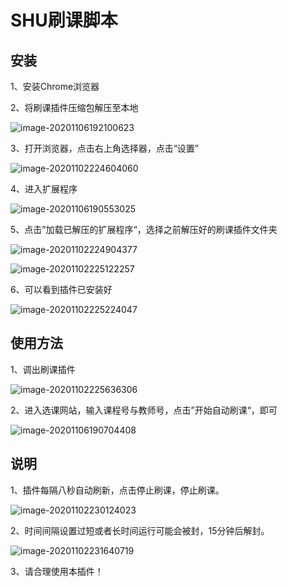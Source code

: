 # SHU刷课脚本



## 安装

1、安装Chrome浏览器

2、将刷课插件压缩包解压至本地

![image-20201106192100623](https://github.com/FmKnight/Images/blob/master/2020-11-06-抢课小助手/image-20201106192100623.png)

3、打开浏览器，点击右上角选择器，点击“设置”

![image-20201102224604060](https://github.com/FmKnight/Images/blob/master/2020-11-06-抢课小助手/image-20201102224604060.png)

4、进入扩展程序

![image-20201106190553025](https://github.com/FmKnight/Images/blob/master/2020-11-06-抢课小助手/image-20201106190553025.png)

5、点击”加载已解压的扩展程序“，选择之前解压好的刷课插件文件夹

![image-20201102224904377](https://github.com/FmKnight/Images/blob/master/2020-11-06-抢课小助手/image-20201102224904377.png)

![image-20201102225122257](https://github.com/FmKnight/Images/blob/master/2020-11-06-抢课小助手/image-20201102225122257.png)

6、可以看到插件已安装好

![image-20201102225224047](https://github.com/FmKnight/Images/blob/master/2020-11-06-抢课小助手/image-20201102225224047.png)

## 使用方法

1、调出刷课插件

![image-20201102225636306](https://github.com/FmKnight/Images/blob/master/2020-11-06-抢课小助手/image-20201102225636306.png)

2、进入选课网站，输入课程号与教师号，点击”开始自动刷课“，即可



![image-20201106190704408](https://airknight.oss-cn-shanghai.aliyuncs.com/img/image-20201106190704408.png)





## 说明

1、插件每隔八秒自动刷新，点击停止刷课，停止刷课。

![image-20201102230124023](https://github.com/FmKnight/Images/blob/master/2020-11-06-抢课小助手/image-20201102230124023.png)

2、时间间隔设置过短或者长时间运行可能会被封，15分钟后解封。

![image-20201102231640719](https://github.com/FmKnight/Images/blob/master/2020-11-06-抢课小助手/image-20201102231640719.png)

3、请合理使用本插件！








